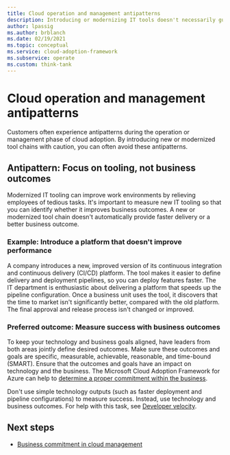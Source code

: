 ```yaml
---
title: Cloud operation and management antipatterns
description: Introducing or modernizing IT tools doesn't necessarily guarantee faster deliveries or better business outcomes.
author: lpassig
ms.author: brblanch
ms.date: 02/19/2021
ms.topic: conceptual
ms.service: cloud-adoption-framework
ms.subservice: operate
ms.custom: think-tank
---
```


# Cloud operation and management antipatterns

Customers often experience antipatterns during the operation or management phase of cloud adoption. By introducing new or modernized tool chains with caution, you can often avoid these antipatterns.

## Antipattern: Focus on tooling, not business outcomes

Modernized IT tooling can improve work environments by relieving employees of tedious tasks. It's important to measure new IT tooling so that you can identify whether it improves business outcomes. A new or modernized tool chain doesn't automatically provide faster delivery or a better business outcome.

### Example: Introduce a platform that doesn't improve performance

A company introduces a new, improved version of its continuous integration and continuous delivery (CI/CD) platform. The tool makes it easier to define delivery and deployment pipelines, so you can deploy features faster. The IT department is enthusiastic about delivering a platform that speeds up the pipeline configuration. Once a business unit uses the tool, it discovers that the time to market isn't significantly better, compared with the old platform. The final approval and release process isn't changed or improved.

### Preferred outcome: Measure success with business outcomes

To keep your technology and business goals aligned, have leaders from both areas jointly define desired outcomes. Make sure these outcomes and goals are specific, measurable, achievable, reasonable, and time-bound (SMART). Ensure that the outcomes and goals have an impact on technology and the business. The Microsoft Cloud Adoption Framework for Azure can help to [determine a proper commitment within the business](../manage/considerations/commitment.md).

Don't use simple technology outputs (such as faster deployment and pipeline configurations) to measure success. Instead, use technology and business outcomes. For help with this task, see [Developer velocity](https://azure.microsoft.com/overview/developer-velocity/).

## Next steps

- [Business commitment in cloud management](../manage/considerations/commitment.md)
